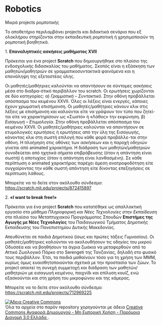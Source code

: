 # Robotics
Μικρά projects ρομποτικής

Το αποθετήριο περιλαμβάνει projects  και διδακτικά σενάρια που εξ ολοκλήρου στηρίζονται στην εκπαιδευτική ρομποτική ή χρησιμοποιούν τη ρομποτική βοηθητικά.

1\. **Επαναληπτικές ασκήσεις μαθήματος ΧVII**

Πρόκειται για ένα project  **Scratch**  που δημιουργήθηκε στο πλαίσιο της ενδοσχολικής διδασκαλίας του μαθήματος. Σκοπός είναι η εξάσκηση των μαθητών/μαθητριών σε γραμματικοσυντακτικά φαινόμενα και η επανάληψη της εξεταστέας ύλης.

Οι μαθητές/μαθήτριες καλούνται να απαντήσουν σε σύντομες ασκήσεις μέσα στο διαδρα-στικό περιβάλλον του scratch. Οι ερωτήσεις χωρίζονται σε δύο κατηγορίες:
α) *Γραμματική – Συντακτικό*. Στην οθόνη προβάλλεται απόσπασμα του κειμένου ΧΧVII. Όλες οι λέξεις είναι ενεργές, κάποιες έχουν χρωματική επισήμανση. Οι μαθητές/μαθήτριες κάνουν κλικ στις λέξεις με επισήμανση και καλούνται είτε να γράψουν τον τύπο που ζητεί-ται είτε να χαρακτηρίσουν ως «Σωστό» ή «Λάθος» την εκφώνηση.
β) *Εισαγωγή – Ετυμολογία*. Στην οθόνη προβάλλεται απόσπασμα του κειμένου ΧΧVII. Οι μαθητές/μαθήτριες καλούνται να απαντήσουν σε ετυμολογικές ερωτήσεις ή ερωτήσεις από την ύλη της Εισαγωγής, κάνοντας κλικ στη σωστή επιλογή που κάθε φορά προβάλλε-ται στην οθόνη.
Η πλοήγηση στις οθόνες των ασκήσεων και η παροχή οδηγιών γίνεται από animated χαρακτήρα. Η διάδραση των μαθητών/μαθητριών συνοδεύεται από ηχητικά σήματα επιβράβευσης (όταν η απάντηση είναι σωστή) ή αποτυχίας (όταν η απάντηση είναι λανθασμένη). Σε κάθε περίπτωση ο animated χαρακτήρας παρέχει άμεση ανατροφοδότηση είτε συγχαίροντας την κάθε σωστή απάντηση είτε δίνοντας επεξηγήσεις σε περίπτωση λάθους.

Μπορείτε να το δείτε στον ακόλουθο σύνδεσμο: <https://scratch.mit.edu/projects/872415897>

2\. **«I want to break free!»**

Πρόκειται για ένα project  **Scratch**  που κατατέθηκε ως απαλλακτική εργασία στο μάθημα *Πληροφορική και Νέες Τεχνολογίες στην Εκπαίδευση* στο πλαίσιο του Μεταπτυχιακού Προγράμματος Σπουδών **Επιστήμες της Αγωγής με Νέες Τεχνολογίες** του Παιδαγωγικού Τμήματος Δημοτικής Εκπαίδευσης του Πανεπιστημίου Δυτικής Μακεδονίας.

Απευθύνεται σε παιδιά Δημοτικού (ίσως και πρώτες τάξεις Γυμνασίου). Οι μαθητές/μαθήτριες καλούνται να ακολουθήσουν τις οδηγίες του μικρού Οδυσσέα και να βοηθήσουν τα άγρια ζωάκια να μεταφερθούν από το Αττικό Ζωολογικό Πάρκο στο Serengeti της Τανζανίας, δηλαδή στο φυσικό τους περιβάλλον. Έτσι, τα παιδιά μαθαίνουν τόσο για τη χρήση των ΜΜΜ, κυρίως όμως ευαισθητοποιούνται σχετικά με την προστασία των ζώων. Το project  απαιτεί τη συνεχή συμμετοχή και διάδραση των μαθητών/μαθητριών με εισαγωγή κειμένου, παιχνίδι και επίλυση κουίζ, ενώ εξασκούνται και στη χρήση του μικροφώνου και της κάμερας.

Μπορείτε να το δείτε στον ακόλουθο σύνδεσμο: <https://scratch.mit.edu/projects/712969225>

<a rel="license" href="http://creativecommons.org/licenses/by-nc-sa/3.0/gr/"><img alt="Άδεια Creative Commons" style="border-width:0" src="https://i.creativecommons.org/l/by-nc-sa/3.0/gr/88x31.png" /></a><br />Όλα τα αρχεία στο παρόν repository χορηγούνται με άδεια <a rel="license" href="http://creativecommons.org/licenses/by-nc-sa/3.0/gr/">Creative Commons Αναφορά Δημιουργού - Μη Εμπορική Χρήση - Παρόμοια Διανομή 3.0 Ελλάδα </a>.
